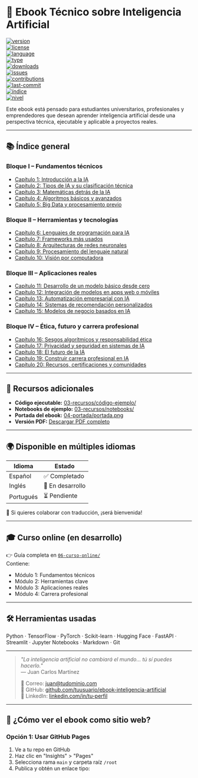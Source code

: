 # 📘 Ebook Técnico sobre Inteligencia Artificial  
[![version](https://img.shields.io/badge/versión-1.0.0-brightgreen)](https://github.com/tuusuario/ebook-inteligencia-artificial)   
[![license](https://img.shields.io/github/license/tuusuario/ebook-inteligencia-artificial?color=blue)](https://github.com/tuusuario/ebook-inteligencia-artificial/blob/main/LICENSE)  
[![language](https://img.shields.io/badge/lenguaje-Python-blue)](https://www.python.org/)  
[![type](https://img.shields.io/badge/tipo-ebook--técnico-orange)](https://github.com/tuusuario/ebook-inteligencia-artificial)  
[![downloads](https://img.shields.io/badge/descargas-PDF%20listo-green)](05-pdf/ebook-inteligencia-artificial.pdf)  
[![issues](https://img.shields.io/github/issues/tuusuario/ebook-inteligencia-artificial)](https://github.com/tuusuario/ebook-inteligencia-artificial/issues)  
[![contributions](https://img.shields.io/badge/contribuciones-welcome-brightgreen)](https://github.com/tuusuario/ebook-inteligencia-artificial/blob/main/CONTRIBUTING.md)  
[![last-commit](https://img.shields.io/github/last-commit/tuusuario/ebook-inteligencia-artificial)](https://github.com/tuusuario/ebook-inteligencia-artificial/commits/main)  
[![índice](https://img.shields.io/badge/%F0%9D%94%87-índice--completo-blue)](02-contenido/)  
[![nivel](https://img.shields.io/badge/nivel-Técnico-brightgreen)](https://github.com/tuusuario/ebook-inteligencia-artificial)

Este ebook está pensado para estudiantes universitarios, profesionales y emprendedores que desean aprender inteligencia artificial desde una perspectiva técnica, ejecutable y aplicable a proyectos reales.

---

## 📚 Índice general 

### Bloque I – Fundamentos técnicos  
- [Capítulo 1: Introducción a la IA](02-contenido/bloque-1-fundamentos-tecnicos/capitulo-01-introduccion-a-la-ia.md)  
- [Capítulo 2: Tipos de IA y su clasificación técnica](02-contenido/bloque-1-fundamentos-tecnicos/capitulo-02-tipos-de-ia.md)  
- [Capítulo 3: Matemáticas detrás de la IA](02-contenido/bloque-1-fundamentos-tecnicos/capitulo-03-matematicas-detras-de-la-ia.md)  
- [Capítulo 4: Algoritmos básicos y avanzados](02-contenido/bloque-1-fundamentos-tecnicos/capitulo-04-algoritmos-basicos-y-avanzados.md)  
- [Capítulo 5: Big Data y procesamiento previo](02-contenido/bloque-1-fundamentos-tecnicos/capitulo-05-big-data-y-procesamiento-previo.md)

### Bloque II – Herramientas y tecnologías  
- [Capítulo 6: Lenguajes de programación para IA](02-contenido/bloque-2-herramientas-y-tecnologias/capitulo-06-lenguajes-de-programación.md)  
- [Capítulo 7: Frameworks más usados](02-contenido/bloque-2-herramientas-y-tecnologias/capitulo-07-frameworks-más-usados.md)  
- [Capítulo 8: Arquitecturas de redes neuronales](02-contenido/bloque-2-herramientas-y-tecnologias/capitulo-08-arquitecturas-de-redes-neuronales.md)  
- [Capítulo 9: Procesamiento del lenguaje natural](02-contenido/bloque-2-herramientas-y-tecnologias/capitulo-09-procesamiento-del-lenguaje-natural.md)  
- [Capítulo 10: Visión por computadora](02-contenido/bloque-2-herramientas-y-tecnologias/capitulo-10-visión-por-computadora.md)

### Bloque III – Aplicaciones reales  
- [Capítulo 11: Desarrollo de un modelo básico desde cero](02-contenido/bloque-3-aplicaciones-reales/capitulo-11-desarrollo-modelo-básico.md)  
- [Capítulo 12: Integración de modelos en apps web o móviles](02-contenido/bloque-3-aplicaciones-reales/capitulo-12-integración-en-aplicaciones.md)  
- [Capítulo 13: Automatización empresarial con IA](02-contenido/bloque-3-aplicaciones-reales/capitulo-13-automatización-empresarial.md)  
- [Capítulo 14: Sistemas de recomendación personalizados](02-contenido/bloque-3-aplicaciones-reales/capitulo-14-sistemas-de-recomendación.md)  
- [Capítulo 15: Modelos de negocio basados en IA](02-contenido/bloque-3-aplicaciones-reales/capitulo-15-modelos-de-negocio-con-ia.md)

### Bloque IV – Ética, futuro y carrera profesional  
- [Capítulo 16: Sesgos algorítmicos y responsabilidad ética](02-contenido/bloque-4-ética-y-carrera-profesional/capitulo-16-sesgos-algorítmicos.md)  
- [Capítulo 17: Privacidad y seguridad en sistemas de IA](02-contenido/bloque-4-ética-y-carrera-profesional/capitulo-17-privacidad-y-seguridad.md)  
- [Capítulo 18: El futuro de la IA](02-contenido/bloque-4-ética-y-carrera-profesional/capitulo-18-el-futuro-de-la-ia.md)  
- [Capítulo 19: Construir carrera profesional en IA](02-contenido/bloque-4-ética-y-carrera-profesional/capitulo-19-cómo-construir-carrera.md)  
- [Capítulo 20: Recursos, certificaciones y comunidades](02-contenido/bloque-4-ética-y-carrera-profesional/capitulo-20-recursos-certificaciones-comunidades.md)

---

## 🧪 Recursos adicionales

- **Código ejecutable:** [03-recursos/código-ejemplo/](03-recursos/código-ejemplo/)
- **Notebooks de ejemplo:** [03-recursos/notebooks/](03-recursos/notebooks/)
- **Portada del ebook:** [04-portada/portada.png](04-portada/portada.png)
- **Versión PDF:** [Descargar PDF completo](05-pdf/ebook-inteligencia-artificial.pdf)

---

## 🌍 Disponible en múltiples idiomas

| Idioma | Estado |
|--------|--------|
| Español | ✅ Completado |
| Inglés  | 🔨 En desarrollo |
| Portugués | ⏳ Pendiente |

📌 Si quieres colaborar con traducción, ¡será bienvenida!

---

## 🎓 Curso online (en desarrollo)

👉 Guía completa en [`06-curso-online/`](06-curso-online/)  
Contiene:  
- Módulo 1: Fundamentos técnicos  
- Módulo 2: Herramientas clave  
- Módulo 3: Aplicaciones reales  
- Módulo 4: Carrera profesional  

---

## 🛠️ Herramientas usadas

Python · TensorFlow · PyTorch · Scikit-learn · Hugging Face · FastAPI · Streamlit · Jupyter Notebooks · Markdown · Git

---

> *"La inteligencia artificial no cambiará el mundo… tú sí puedes hacerlo."*  
> — Juan Carlos Martínez  
>  
> 📩 Correo: [juan@tudominio.com](mailto:juan@tudominio.com)  
> 🐙 GitHub: [github.com/tuusuario/ebook-inteligencia-artificial](https://github.com/tuusuario/ebook-inteligencia-artificial)   
> 🔗 LinkedIn: [linkedin.com/in/tu-perfil](https://linkedin.com/in/tu-perfil)   

---

## 📁 ¿Cómo ver el ebook como sitio web?

### Opción 1: Usar GitHub Pages

1. Ve a tu repo en GitHub  
2. Haz clic en "Insights" > "Pages"  
3. Selecciona rama `main` y carpeta raíz `/root`  
4. Publica y obtén un enlace tipo:




  

